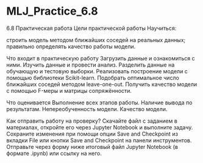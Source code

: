 # MLJ_Practice_6.8
6.8 Практическая работа
Цели практической работы
Научиться:

строить модель методом ближайших соседей на реальных данных;
правильно определять качество работы модели.


Что входит в практическую работу
Загрузить данные и ознакомиться с ними.
Изучить данные и провести анализ.
Разделить данные на обучающую и тестовую выборки.
Реализовать построение модели с помощью библиотеки Scikit-learn.
Подобрать оптимальное число ближайших соседей методом leave-one-out.
Получить качество модели с помощью F-меры и матрицы сопряжённости.


Что оценивается
Выполнение всех этапов работы.
Наличие вывода по результатам.
Непереобученность модели.
Качество модели.


Как отправить работу на проверку?
Скачайте файл с заданием в материалах, откройте его через Jupyter Notebook и выполните задачу. 
Сохраните изменения при помощи опции Save and Checkpoint из вкладки File или кнопки Save and Checkpoint на панели инструментов. 
Отправьте через форму ниже итоговый файл Jupyter Notebook (в формате .ipynb) или ссылку на него.
